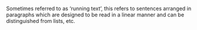---
---
Sometimes referred to as ‘running text’, this refers to sentences arranged in paragraphs which are designed to be read in a linear manner and can be distinguished from lists, etc.
